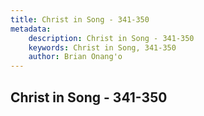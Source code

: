 ```yaml
---
title: Christ in Song - 341-350
metadata:
    description: Christ in Song - 341-350
    keywords: Christ in Song, 341-350
    author: Brian Onang'o
---
```



## Christ in Song - 341-350
  